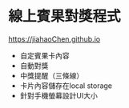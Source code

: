 # 線上賓果對獎程式

https://jiahaoChen.github.io

- 自定賓果卡內容
- 自動對獎
- 中獎提醒（三條線）
- 卡片內容儲存在local storage
- 針對手機螢幕設計UI大小
